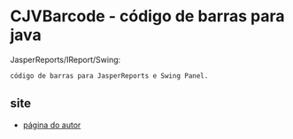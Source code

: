 CJVBarcode - código de barras para java
===

JasperReports/IReport/Swing:

```sh
código de barras para JasperReports e Swing Panel.
```


site
---
  - [página do autor](http://www.veloso.adm.br)
  
